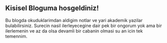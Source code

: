## Kisisel Bloguma hosgeldiniz!

Bu blogda okuduklarimdan aldigim notlar ve yari akademik yazilar bulabilirsiniz. Surecin nasil ilerleyecegine dair pek bir ongorum yok ama bir ilerlemenin ve az da olsa devamli bir cabanin olmasi su an icin tek temennim. 
